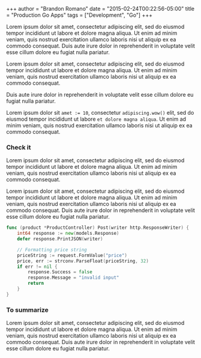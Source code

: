 +++
author = "Brandon Romano"
date = "2015-02-24T00:22:56-05:00"
title = "Production Go Apps"
tags = ["Development", "Go"]
+++

Lorem ipsum dolor sit amet, consectetur adipiscing elit, sed do eiusmod tempor incididunt ut labore et dolore magna aliqua. Ut enim ad minim veniam, quis nostrud exercitation ullamco laboris nisi ut aliquip ex ea commodo consequat. Duis aute irure dolor in reprehenderit in voluptate velit esse cillum dolore eu fugiat nulla pariatur.

Lorem ipsum dolor sit amet, consectetur adipiscing elit, sed do eiusmod tempor incididunt ut labore et dolore magna aliqua. Ut enim ad minim veniam, quis nostrud exercitation ullamco laboris nisi ut aliquip ex ea commodo consequat.

Duis aute irure dolor in reprehenderit in voluptate velit esse cillum dolore eu fugiat nulla pariatur.

Lorem ipsum dolor sit `amet := 10`, consectetur `adipiscing.wow()` elit, sed do eiusmod tempor incididunt ut labore `et dolore magna aliqua`. Ut enim ad minim veniam, quis nostrud exercitation ullamco laboris nisi ut aliquip ex ea commodo consequat.

### Check it

Lorem ipsum dolor sit amet, consectetur adipiscing elit, sed do eiusmod tempor incididunt ut labore et dolore magna aliqua. Ut enim ad minim veniam, quis nostrud exercitation ullamco laboris nisi ut aliquip ex ea commodo consequat.

Lorem ipsum dolor sit amet, consectetur adipiscing elit, sed do eiusmod tempor incididunt ut labore et dolore magna aliqua. Ut enim ad minim veniam, quis nostrud exercitation ullamco laboris nisi ut aliquip ex ea commodo consequat. Duis aute irure dolor in reprehenderit in voluptate velit esse cillum dolore eu fugiat nulla pariatur.

```go
func (product *ProductController) Post(writer http.ResponseWriter) {
    int64 response := new(models.Response)
    defer response.PrintJSON(writer)

    // Formatting price string
    priceString := request.FormValue("price")
    price, err := strconv.ParseFloat(priceString, 32)
    if err != nil {
        response.Success = false
        response.Message = "invalid input"
        return
    }
}
```

### To summarize

Lorem ipsum dolor sit amet, consectetur adipiscing elit, sed do eiusmod tempor incididunt ut labore et dolore magna aliqua. Ut enim ad minim veniam, quis nostrud exercitation ullamco laboris nisi ut aliquip ex ea commodo consequat. Duis aute irure dolor in reprehenderit in voluptate velit esse cillum dolore eu fugiat nulla pariatur.

